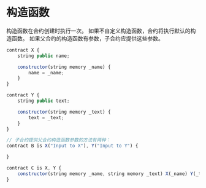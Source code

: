 # 构造函数

构造函数在合约创建时执行一次。
如果不自定义构造函数，合约将执行默认的构造函数。
如果父合约的构造函数有参数，子合约应提供这些参数。

``` js
contract X {
    string public name;

    constructor(string memory _name) {
        name = _name;
    }
}

contract Y {
    string public text;

    constructor(string memory _text) {
        text = _text;
    }
}

// 子合约提供父合约构造函数参数的方法有两种：
contract B is X("Input to X"), Y("Input to Y") {

}

contract C is X, Y {
    constructor(string memory _name, string memory _text) X(_name) Y(_text) {}
}

```